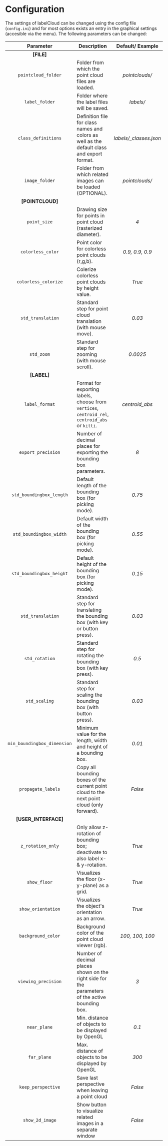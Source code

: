 # Configuration

The settings of labelCloud can be changed using the config file (`config.ini`) and for most options exists an entry in the graphical settings (accesible via the menu).
The following parameters can be changed:

|          Parameter          | Description                                                                                     |    Default/ Example    |
| :-------------------------: | ----------------------------------------------------------------------------------------------- | :--------------------: |
|         **[FILE]**          |
|     `pointcloud_folder`     | Folder from which the point cloud files are loaded.                                             |     *pointclouds/*     |
|       `label_folder`        | Folder where the label files will be saved.                                                     |       *labels/*        |
|     `class_definitions`     | Definition file for class names and colors as well as the default class and export format.      | *labels/_classes.json* |
|       `image_folder`        | Folder from which related images can be loaded (OPTIONAL).                                      |     *pointclouds/*     |
|      **[POINTCLOUD]**       |
|        `point_size`         | Drawing size for points in point cloud (rasterized diameter).                                   |          *4*           |
|      `colorless_color`      | Point color for colorless point clouds (r,g,b).                                                 |    *0.9, 0.9, 0.9*     |
|    `colorless_colorize`     | Colerize colorless point clouds by height value.                                                |         *True*         |
|      `std_translation`      | Standard step for point cloud translation (with mouse move).                                    |         *0.03*         |
|         `std_zoom`          | Standard step for zooming (with mouse scroll).                                                  |        *0.0025*        |
|         **[LABEL]**         |
|       `label_format`        | Format for exporting labels, choose from `vertices`, `centroid_rel`, `centroid_abs` or `kitti`. |     *centroid_abs*     |
|     `export_precision`      | Number of decimal places for exporting the bounding box parameters.                             |          *8*           |
|  `std_boundingbox_length`   | Default length of the bounding box (for picking mode).                                          |         *0.75*         |
|   `std_boundingbox_width`   | Default width of the bounding box (for picking mode).                                           |         *0.55*         |
|  `std_boundingbox_height`   | Default height of the bounding box (for picking mode).                                          |         *0.15*         |
|      `std_translation`      | Standard step for translating the bounding box (with key or button press).                      |         *0.03*         |
|       `std_rotation`        | Standard step for rotating the bounding box (with key press).                                   |         *0.5*          |
|        `std_scaling`        | Standard step for scaling the bounding box (with button press).                                 |         *0.03*         |
| `min_boundingbox_dimension` | Minimum value for the length, width and height of a bounding box.                               |         *0.01*         |
|     `propagate_labels`      | Copy all bounding boxes of the current point cloud to the next point cloud (only forward).      |        *False*         |
|    **[USER_INTERFACE]**     |
|      `z_rotation_only`      | Only allow z-rotation of bounding box; deactivate to also label x- & y-rotation.                |         *True*         |
|        `show_floor`         | Visualizes the floor (x-y-plane) as a grid.                                                     |         *True*         |
|     `show_orientation`      | Visualizes the object's orientation as an arrow.                                                |         *True*         |
|     `background_color`      | Background color of the point cloud viewer (rgb).                                               |    *100, 100, 100*     |
|     `viewing_precision`     | Number of decimal places shown on the right side for the parameters of the active bounding box. |          *3*           |
|        `near_plane`         | Min. distance of objects to be displayed by OpenGL                                              |         *0.1*          |
|         `far_plane`         | Max. distance of objects to be displayed by OpenGL                                              |         *300*          |
|     `keep_perspective`      | Save last perspective when leaving a point cloud                                                |        *False*         |
|       `show_2d_image`       | Show button to visualize related images in a separate window                                    |        *False*         |

